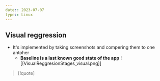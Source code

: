 ```yaml
---
date:: 2023-07-07
type:: Linux
---
```

## Visual reggression 


- It's implemented by taking screenshots and compering them to one antoher 
	- **Baseline is a last known good state of the app**
	![[VisualReggresionStages_visual.png]]


>[!quote] 